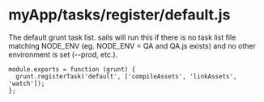 # myApp/tasks/register/default.js


<docmeta name="displayName" value="default.js">

The default grunt task list.  sails will run this if there is no task list file matching NODE_ENV (eg. NODE_ENV = QA and QA.js exists) and no other environment is set (--prod, etc.).

```
module.exports = function (grunt) {
  grunt.registerTask('default', ['compileAssets', 'linkAssets',  'watch']);
};

```

